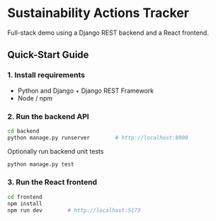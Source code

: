# Sustainability Actions Tracker

Full-stack demo using a Django REST backend and a React frontend.

## Quick-Start Guide

### 1. Install requirements

* Python and Django + Django REST Framework
* Node / npm

### 2. Run the backend API

```bash
cd backend
python manage.py runserver        # http://localhost:8000
```

Optionally run backend unit tests

```bash
python manage.py test
```

### 3. Run the React frontend
```bash
cd frontend
npm install
npm run dev        # http://localhost:5173
```